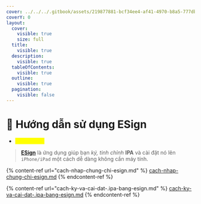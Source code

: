 ```yaml
---
cover: ../../../.gitbook/assets/219877881-bcf34ee4-af41-4970-b8a5-777db301eeaf.png
coverY: 0
layout:
  cover:
    visible: true
    size: full
  title:
    visible: true
  description:
    visible: true
  tableOfContents:
    visible: true
  outline:
    visible: true
  pagination:
    visible: false
---
```


# 🔵 Hướng dẫn sử dụng ESign

* <mark style="color:yellow;">**ESign là gì?**</mark>

> [**ESign**](https://esign.yyyue.xyz/) là ứng dụng giúp bạn _ký, tinh chỉnh_ **IPA** và cài đặt nó lên `iPhone/iPad` một cách dễ dàng không cần máy tính.

{% content-ref url="cach-nhap-chung-chi-esign.md" %}
[cach-nhap-chung-chi-esign.md](cach-nhap-chung-chi-esign.md)
{% endcontent-ref %}

{% content-ref url="cach-ky-va-cai-dat-.ipa-bang-esign.md" %}
[cach-ky-va-cai-dat-.ipa-bang-esign.md](cach-ky-va-cai-dat-.ipa-bang-esign.md)
{% endcontent-ref %}

